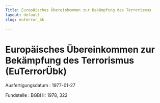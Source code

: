 ```yaml
---
Title: Europäisches Übereinkommen zur Bekämpfung des Terrorismus
layout: default
slug: euterror_bk

---
```


# Europäisches Übereinkommen zur Bekämpfung des Terrorismus (EuTerrorÜbk)

Ausfertigungsdatum
:   1977-01-27

Fundstelle
:   BGBl II: 1978, 322

